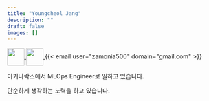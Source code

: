 ```yaml
---
title: "Youngcheol Jang"
description: ""
draft: false
images: []
---
```


<p>
  <a href=https://github.com/zamonia500 target="_blank">
    <img align="center" width="40" height="40" src="https://github.githubassets.com/images/modules/logos_page/GitHub-Mark.png">
  </a>
  <a href=https://www.linkedin.com/in/youngcheol-jang-b04a45187/ target="_blank">
    <img align="center" width="40" height="40" src="https://content.linkedin.com/content/dam/me/business/en-us/amp/brand-site/v2/bg/LI-Bug.svg.original.svg">
  </a>
  {{< email user="zamonia500" domain="gmail.com" >}}
</p>

마키나락스에서 MLOps Engineer로 일하고 있습니다.

단순하게 생각하는 노력을 하고 있습니다.
